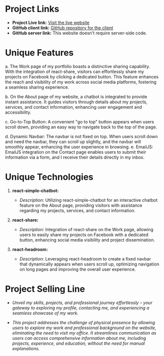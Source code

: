 # Project Links

- **Project Live link:** [Visit the live website](https://comforting-haupia-652481.netlify.app)
- **GitHub client link:** [GitHub repository for the client](https://github.com/rashidsarkar/unique-project-2)
- **GitHub server link:** This website doesn't require server-side code.

# Unique Features

a. The Work page of my portfolio boasts a distinctive sharing capability. With the integration of react-share, visitors can effortlessly share my projects on Facebook by clicking a dedicated button. This feature enhances the reach and visibility of my work across social media platforms, fostering a seamless sharing experience.

b. On the About page of my website, a chatbot is integrated to provide instant assistance. It guides visitors through details about my projects, services, and contact information, enhancing user engagement and accessibility.

c. Go-to-Top Button: A convenient "go to top" button appears when users scroll down, providing an easy way to navigate back to the top of the page.

d. Dynamic Navbar: The navbar is not fixed on top. When users scroll down and need the navbar, they can scroll up slightly, and the navbar will smoothly appear, enhancing the user experience in browsing.
e. EmailJS: EmailJS integration on the Contact page enables users to submit their information via a form, and I receive their details directly in my inbox.
 


# Unique Technologies

1. **react-simple-chatbot:**
   - *Description:* Utilizing react-simple-chatbot for an interactive chatbot feature on the About page, providing visitors with assistance regarding my projects, services, and contact information.

2. **react-share:**
   - *Description:* Integration of react-share on the Work page, allowing users to easily share my projects on Facebook with a dedicated button, enhancing social media visibility and project dissemination.

3. **react-headroom:**
   - *Description:* Leveraging react-headroom to create a fixed navbar that dynamically appears when users scroll up, optimizing navigation on long pages and improving the overall user experience.

# Project Selling Line

- *Unveil my skills, projects, and professional journey effortlessly – your gateway to exploring my profile, contacting me, and experiencing a seamless showcase of my work.*

- *This project addresses the challenge of physical presence by allowing users to explore my work and professional background on the website, eliminating the need to visit my office. It streamlines communication as users can access comprehensive information about me, including projects, experience, and education, without the need for manual explanations.*
